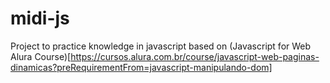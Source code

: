 # midi-js
Project to practice knowledge in javascript based on (Javascript for Web Alura Course)[https://cursos.alura.com.br/course/javascript-web-paginas-dinamicas?preRequirementFrom=javascript-manipulando-dom]
